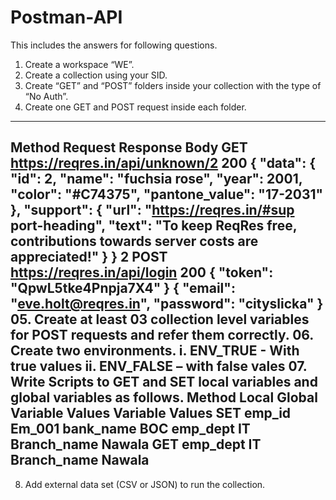 # Postman-API

This includes the answers for following questions.

01. Create a workspace “WE”.
02. Create a collection using your SID.
03. Create “GET” and “POST” folders inside your collection with the type of “No Auth”.
04. Create one GET and POST request inside each folder.
------------------------------------------------------------------------------------------------------------------------------------------------
Method Request Response Body
GET https://reqres.in/api/unknown/2 200
{
 "data": {
 "id": 2,
 "name": 
"fuchsia rose",
 "year": 2001,
 "color": 
"#C74375",
 "pantone_value": 
"17-2031"
 },
 "support": {
 "url": 
"https://reqres.in/#sup
port-heading",
 "text": "To 
keep ReqRes free, 
contributions towards 
server costs are 
appreciated!"
 }
}
2
POST https://reqres.in/api/login 200
{
 "token": 
"QpwL5tke4Pnpja7X4"
}
{
 "email":
"eve.holt@reqres.in",
 "password":
"cityslicka"
}
05. Create at least 03 collection level variables for POST requests and refer them correctly. 
06. Create two environments.
i. ENV_TRUE - With true values
ii. ENV_FALSE – with false vales
07. Write Scripts to GET and SET local variables and global variables as follows.
Method Local Global
Variable Values Variable Values
SET emp_id Em_001 bank_name BOC
emp_dept IT Branch_name Nawala
GET emp_dept IT Branch_name Nawala
---------------------------------------------------------------------------------------------------------------------------------------------------------------
08. Add external data set (CSV or JSON) to run the collection. 
